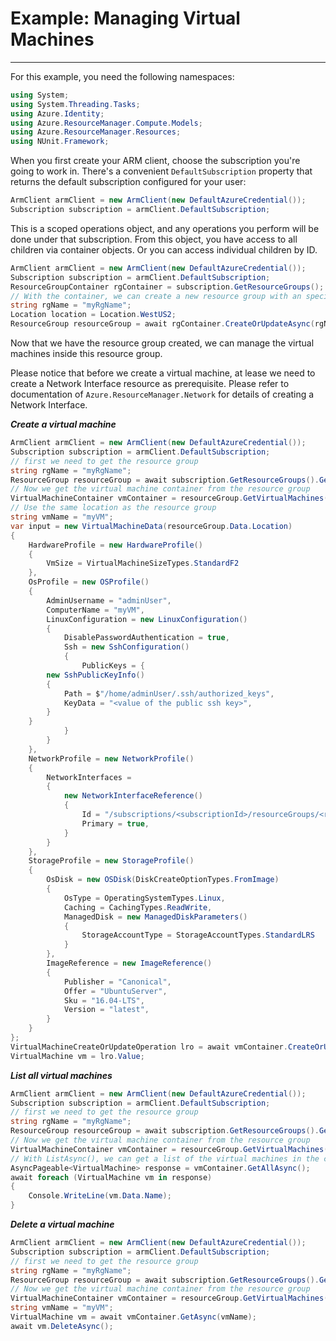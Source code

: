 # Example: Managing Virtual Machines

--------------------------------------
For this example, you need the following namespaces:

```C# Snippet:Managing_VirtualMachines_Namespaces
using System;
using System.Threading.Tasks;
using Azure.Identity;
using Azure.ResourceManager.Compute.Models;
using Azure.ResourceManager.Resources;
using NUnit.Framework;
```

When you first create your ARM client, choose the subscription you're going to work in. There's a convenient `DefaultSubscription` property that returns the default subscription configured for your user:

```C# Snippet:Readme_DefaultSubscription
ArmClient armClient = new ArmClient(new DefaultAzureCredential());
Subscription subscription = armClient.DefaultSubscription;
```

This is a scoped operations object, and any operations you perform will be done under that subscription. From this object, you have access to all children via container objects. Or you can access individual children by ID.

```C# Snippet:Readme_GetResourceGroupContainer
ArmClient armClient = new ArmClient(new DefaultAzureCredential());
Subscription subscription = armClient.DefaultSubscription;
ResourceGroupContainer rgContainer = subscription.GetResourceGroups();
// With the container, we can create a new resource group with an specific name
string rgName = "myRgName";
Location location = Location.WestUS2;
ResourceGroup resourceGroup = await rgContainer.CreateOrUpdateAsync(rgName, new ResourceGroupData(location));
```

Now that we have the resource group created, we can manage the virtual machines inside this resource group.

Please notice that before we create a virtual machine, at lease we need to create a Network Interface resource as prerequisite. Please refer to documentation of `Azure.ResourceManager.Network` for details of creating a Network Interface.

***Create a virtual machine***

```C# Snippet:Managing_VirtualMachines_CreateAVirtualMachine
ArmClient armClient = new ArmClient(new DefaultAzureCredential());
Subscription subscription = armClient.DefaultSubscription;
// first we need to get the resource group
string rgName = "myRgName";
ResourceGroup resourceGroup = await subscription.GetResourceGroups().GetAsync(rgName);
// Now we get the virtual machine container from the resource group
VirtualMachineContainer vmContainer = resourceGroup.GetVirtualMachines();
// Use the same location as the resource group
string vmName = "myVM";
var input = new VirtualMachineData(resourceGroup.Data.Location)
{
    HardwareProfile = new HardwareProfile()
    {
        VmSize = VirtualMachineSizeTypes.StandardF2
    },
    OsProfile = new OSProfile()
    {
        AdminUsername = "adminUser",
        ComputerName = "myVM",
        LinuxConfiguration = new LinuxConfiguration()
        {
            DisablePasswordAuthentication = true,
            Ssh = new SshConfiguration()
            {
                PublicKeys = {
        new SshPublicKeyInfo()
        {
            Path = $"/home/adminUser/.ssh/authorized_keys",
            KeyData = "<value of the public ssh key>",
        }
    }
            }
        }
    },
    NetworkProfile = new NetworkProfile()
    {
        NetworkInterfaces =
        {
            new NetworkInterfaceReference()
            {
                Id = "/subscriptions/<subscriptionId>/resourceGroups/<rgName>/providers/Microsoft.Network/networkInterfaces/<nicName>",
                Primary = true,
            }
        }
    },
    StorageProfile = new StorageProfile()
    {
        OsDisk = new OSDisk(DiskCreateOptionTypes.FromImage)
        {
            OsType = OperatingSystemTypes.Linux,
            Caching = CachingTypes.ReadWrite,
            ManagedDisk = new ManagedDiskParameters()
            {
                StorageAccountType = StorageAccountTypes.StandardLRS
            }
        },
        ImageReference = new ImageReference()
        {
            Publisher = "Canonical",
            Offer = "UbuntuServer",
            Sku = "16.04-LTS",
            Version = "latest",
        }
    }
};
VirtualMachineCreateOrUpdateOperation lro = await vmContainer.CreateOrUpdateAsync(vmName, input);
VirtualMachine vm = lro.Value;
```

***List all virtual machines***

```C# Snippet:Managing_VirtualMachines_ListAllVirtualMachines
ArmClient armClient = new ArmClient(new DefaultAzureCredential());
Subscription subscription = armClient.DefaultSubscription;
// first we need to get the resource group
string rgName = "myRgName";
ResourceGroup resourceGroup = await subscription.GetResourceGroups().GetAsync(rgName);
// Now we get the virtual machine container from the resource group
VirtualMachineContainer vmContainer = resourceGroup.GetVirtualMachines();
// With ListAsync(), we can get a list of the virtual machines in the container
AsyncPageable<VirtualMachine> response = vmContainer.GetAllAsync();
await foreach (VirtualMachine vm in response)
{
    Console.WriteLine(vm.Data.Name);
}
```

***Delete a virtual machine***

```C# Snippet:Managing_VirtualMachines_DeleteVirtualMachine
ArmClient armClient = new ArmClient(new DefaultAzureCredential());
Subscription subscription = armClient.DefaultSubscription;
// first we need to get the resource group
string rgName = "myRgName";
ResourceGroup resourceGroup = await subscription.GetResourceGroups().GetAsync(rgName);
// Now we get the virtual machine container from the resource group
VirtualMachineContainer vmContainer = resourceGroup.GetVirtualMachines();
string vmName = "myVM";
VirtualMachine vm = await vmContainer.GetAsync(vmName);
await vm.DeleteAsync();
```
